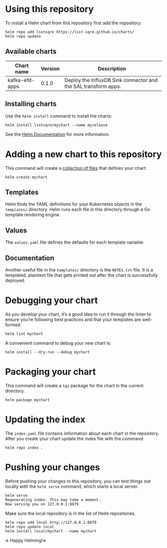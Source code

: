 # Using this repository

To install a Helm chart from this repository first add the repository:

```
helm repo add lsstsqre https://lsst-sqre.github.io/charts/
helm repo update
```

## Available charts

| Chart name     | Version | Description                                                    |
|----------------|---------|----------------------------------------------------------------|
| kafka-efd-apps |  0.1.0  | Deploy the InfluxDB Sink connector and the SAL transform apps.  |

## Installing charts

Use the `helm install` command to install the charts:

```
helm install lsstsqre/mychart --name myrelease
```

See the [Helm Documentation](https://github.com/helm/helm/tree/master/docs) for more information.

# Adding a new chart to this repository

This command will create  a [collection of files](https://github.com/helm/helm/blob/master/docs/charts.md#the-chart-file-structure) that defines your chart:

```
helm create mychart
```

## Templates

Helm finds the YAML definitions for your Kubernetes objects in the `templates/` directory. Helm runs each file in this directory through a Go template rendering engine.

## Values

The `values.yaml` file defines the defaults for each template variable.

## Documentation

Another useful file in the `templates/` directory is the `NOTES.txt` file. It is a templated, plaintext file that gets printed out after the chart is successfully deployed.


# Debugging your chart

As you develop your chart, it’s a good idea to run it through the linter to ensure you’re following best practices and that your templates are well-formed:

```
helm lint mychart
```

A convenient command to debug your new chart is:

```
helm install --dry-run --debug mychart
```

# Packaging your chart

This command will create a `tgz` package for the chart in the current directory.
```
helm package mychart
```

# Updating the index

The `index.yaml` file contains information about each chart in the repository. After you create your chart update the index file with the command:

```
helm repo index .
```

# Pushing your changes

Before pushing your changes to this repository, you can test things out locally with the `helm serve` command, which starts a local server.

```
helm serve
Regenerating index. This may take a moment.
Now serving you on 127.0.0.1:8879
```

Make sure the local repository is in the list of Helm repositories.

```
helm repo add local http://127.0.0.1:8879
helm repo update local
helm install local/mychart --name mychart
```

⎈ Happy Helming!⎈
